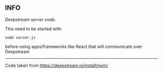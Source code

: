 ## INFO
*Deepstream server code.*

This need to be started with:

`node server.js`

before using apps/frameworks like React that will communicate over Deepstream

<hr/>

Code taken from https://deepstream.io/install/npm/
